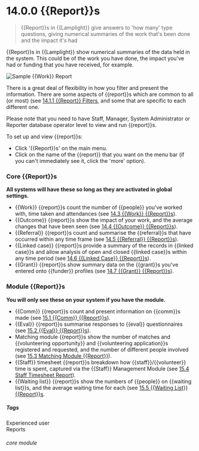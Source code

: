 # 14.0.0 <i class="fa fa-chart-line"></i>  {{Report}}s

> {{Report}}s in {{Lamplight}} give answers to 'how many' type questions, giving numerical summaries of the work that's been done and the impact it's had



{{Report}}s in {{Lamplight}} show numerical summaries of the data held in the system. This could be of the work you have done, the impact you've had or funding that you have received, for example. 

![Sample {{Work}} Report](14.0.0a.png)

There is a great deal of flexibility in how you filter and present the information. There are some aspects of {{report}}s which are common to all (or most) (see [14.1.1 {{Report}} Filters](/help/index/p/14.1.1), and some that are specific to each different one.

Please note that you need to have Staff, Manager, System Administrator or Reporter database operator level to view and run {{report}}s. 

To set up and view {{report}}s:
- Click '{{Report}}s' on the main menu. 
- Click on the name of the {{report}} that you want on the menu bar (if you can't immediately see it, click the 'more' option).

### Core {{Report}}s 

**All systems will have these so long as they are activated in global settings.**
- {{Work}} {{report}}s count the number of {{people}} you've worked with, time taken and attendances (see [14.3 {{Work}} {{Report}}s](/help/index/p/14.3)).
- {{Outcome}} {{report}}s show the impact of your work, and the average changes that have been seen (see [14.4 {{Outcome}} {{Report}}s](/help/index/p/14.4)).
- {{Referral}} {{report}}s count and summarise the {{referral}}s that have occurred within any time frame (see [14.5 {{Referral}} {{Report}}s](/help/index/14.5)).
- {{Linked case}} {{report}}s provide a summary of the records in {{linked case}}s and allow analysis of open and closed {{linked case}}s within any time period (see [14.6 {{Linked Case}} {{Report}}s](/help/index/p/14.6)).
- {{Grant}} {{report}}s show summary data on the {{grant}}s you've entered onto {{funder}} profiles (see [14.7 {{Grant}} {{Report}}s](/help/index/p/14.7)). 
  
### Module {{Report}}s 

**You will only see these on your system if you have the module.**
- {{Comm}} {{report}}s count and present information on {{comm}}s made (see [15.1 {{Comm}} {{Report}}s](help/index/p/15.1)).
- {{Eval}} {{report}}s summarise responses to {{eval}} questionnaires (see [15.2 {{Eval}} {{Report}}s](/help/index/p/15.2)).
- Matching module {{report}}s show the number of matches and {{volunteering opportunity}} and {{volunteering application}}s registered and requested, and the number of different people involved (see [15.3 Matching Module {{Report}}](help/index/p/15.3)).
- {{Staff}} timesheet {{report}}s breakdown how {{staff}}/{{volunteer}} time is spent, captured via the {{Staff}} Management Module (see [15.4 Staff Timesheet Report](help/index/p/15.4)).
- {{Waiting list}} {{report}}s show the numbers of {{people}} on {{waiting list}}s, and the average waiting time for each (see [15.5 {{Waiting List}} {{Report}}s]((help/index/p/15.5)).


##### Tags
Experienced user  
Reports

###### core module

